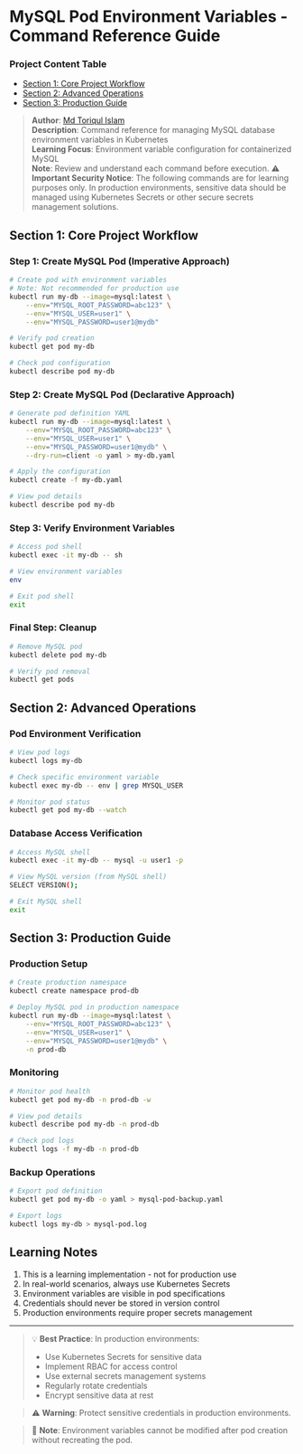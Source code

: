 # MySQL Pod Environment Variables - Command Reference Guide

### Project Content Table

- [Section 1: Core Project Workflow](#section-1-core-project-workflow)
- [Section 2: Advanced Operations](#section-2-advanced-operations)
- [Section 3: Production Guide](#section-3-production-guide)

> **Author**: [Md Toriqul Islam](https://linkedin.com/in/TheToriqul)  
> **Description**: Command reference for managing MySQL database environment variables in Kubernetes  
> **Learning Focus**: Environment variable configuration for containerized MySQL  
> **Note**: Review and understand each command before execution.
> ⚠️ **Important Security Notice**: The following commands are for learning purposes only. In production environments, sensitive data should be managed using Kubernetes Secrets or other secure secrets management solutions.

## Section 1: Core Project Workflow

### Step 1: Create MySQL Pod (Imperative Approach)
```bash
# Create pod with environment variables
# Note: Not recommended for production use
kubectl run my-db --image=mysql:latest \
    --env="MYSQL_ROOT_PASSWORD=abc123" \
    --env="MYSQL_USER=user1" \
    --env="MYSQL_PASSWORD=user1@mydb"

# Verify pod creation
kubectl get pod my-db

# Check pod configuration
kubectl describe pod my-db
```

### Step 2: Create MySQL Pod (Declarative Approach)
```bash
# Generate pod definition YAML
kubectl run my-db --image=mysql:latest \
    --env="MYSQL_ROOT_PASSWORD=abc123" \
    --env="MYSQL_USER=user1" \
    --env="MYSQL_PASSWORD=user1@mydb" \
    --dry-run=client -o yaml > my-db.yaml

# Apply the configuration
kubectl create -f my-db.yaml

# View pod details
kubectl describe pod my-db
```

### Step 3: Verify Environment Variables
```bash
# Access pod shell
kubectl exec -it my-db -- sh

# View environment variables
env

# Exit pod shell
exit
```

### Final Step: Cleanup

```bash
# Remove MySQL pod
kubectl delete pod my-db

# Verify pod removal
kubectl get pods
```

## Section 2: Advanced Operations

### Pod Environment Verification

```bash
# View pod logs
kubectl logs my-db

# Check specific environment variable
kubectl exec my-db -- env | grep MYSQL_USER

# Monitor pod status
kubectl get pod my-db --watch
```

### Database Access Verification

```bash
# Access MySQL shell
kubectl exec -it my-db -- mysql -u user1 -p

# View MySQL version (from MySQL shell)
SELECT VERSION();

# Exit MySQL shell
exit
```

## Section 3: Production Guide

### Production Setup

```bash
# Create production namespace
kubectl create namespace prod-db

# Deploy MySQL pod in production namespace
kubectl run my-db --image=mysql:latest \
    --env="MYSQL_ROOT_PASSWORD=abc123" \
    --env="MYSQL_USER=user1" \
    --env="MYSQL_PASSWORD=user1@mydb" \
    -n prod-db
```

### Monitoring

```bash
# Monitor pod health
kubectl get pod my-db -n prod-db -w

# View pod details
kubectl describe pod my-db -n prod-db

# Check pod logs
kubectl logs -f my-db -n prod-db
```

### Backup Operations

```bash
# Export pod definition
kubectl get pod my-db -o yaml > mysql-pod-backup.yaml

# Export logs
kubectl logs my-db > mysql-pod.log
```

## Learning Notes

1. This is a learning implementation - not for production use
2. In real-world scenarios, always use Kubernetes Secrets
3. Environment variables are visible in pod specifications
4. Credentials should never be stored in version control
5. Production environments require proper secrets management

---

> 💡 **Best Practice**: In production environments:
> - Use Kubernetes Secrets for sensitive data
> - Implement RBAC for access control
> - Use external secrets management systems
> - Regularly rotate credentials
> - Encrypt sensitive data at rest

> ⚠️ **Warning**: Protect sensitive credentials in production environments.

> 📝 **Note**: Environment variables cannot be modified after pod creation without recreating the pod.
